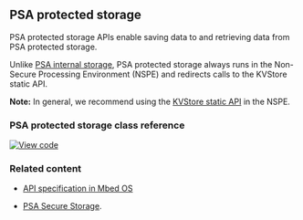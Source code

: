 ## PSA protected storage

PSA protected storage APIs enable saving data to and retrieving data from PSA protected storage.

Unlike [PSA internal storage](../apis/psa_internal_storage.html), PSA protected storage always runs in the Non-Secure Processing Environment (NSPE) and redirects calls to the KVStore static API.

<span class="notes">**Note:** In general, we recommend using the [KVStore static API](../storage/KVStoreGlobalAPI.html) in the NSPE.</span>

### PSA protected storage class reference

[![View code](https://www.mbed.com/embed/?type=library)](../mbed-os-api-doxy/protected__storage_8h.html)

### Related content

* [API specification in Mbed OS](../apis/storage.html)

* [PSA Secure Storage](https://pages.arm.com/PSA-APIs).

